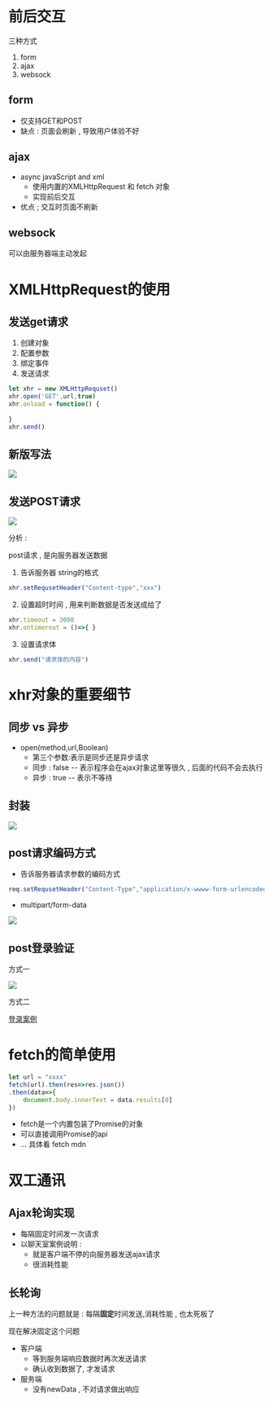 # 前后交互

三种方式

1. form
2. ajax
3. websock



## form

- 仅支持GET和POST
- 缺点 : 页面会刷新 , 导致用户体验不好



## ajax

- async  javaScript and xml
  - 使用内置的XMLHttpRequest 和 fetch 对象
  - 实现前后交互
- 优点 ; 交互时页面不刷新



## websock

可以由服务器端主动发起





# XMLHttpRequest的使用

## 发送get请求

1. 创建对象
2. 配置参数
3. 绑定事件
4. 发送请求

```js
let xhr = new XMLHttpRequset()
xhr.open('GET',url,true)
xhr.onload = function() {
    
}
xhr.send()
```



## 新版写法

![](assets\ajax-demo.jpg)





## 发送POST请求

![](assets\ajax-demo2.jpg)



分析 : 

post请求 , 是向服务器发送数据

1. 告诉服务器 string的格式

```js
xhr.setRequsetHeader("Content-type","xxx")
```

2. 设置超时时间 , 用来判断数据是否发送成给了

```js
xhr.timeout = 3000
xhr.ontimerout = ()=>{ }
```

3. 设置请求体

```js
xhr.send("请求体的内容")
```





# xhr对象的重要细节

## 同步 vs 异步

- open(method,url,Boolean)
  - 第三个参数:表示是同步还是异步请求
  - 同步 : false  -- 表示程序会在ajax对象这里等很久 , 后面的代码不会去执行
  - 异步 : true -- 表示不等待



## 封装

![](assets/封装ajax.jpg)



## post请求编码方式

- 告诉服务器请求参数的编码方式

```js
req.setRequsetHeader("Content-Type","application/x-wwww-form-urlencoded";character="utf-8")
```

- multipart/form-data

![](assets/form-data.jpg)



## post登录验证

方式一

![](assets/post登录验证.jpg)



方式二

[登录案例](http://js.jirengu.com/suhuha/edit?css,js,output)







# fetch的简单使用

```js
let url = "xxxx"
fetch(url).then(res=>res.json())
.then(data=>{
    document.body.innerText = data.results[0]
})
```



- fetch是一个内置包装了Promise的对象
- 可以直接调用Promise的api
- … 具体看  fetch  mdn



# 双工通讯

## Ajax轮询实现

- 每隔固定时间发一次请求
- 以聊天室案例说明 : 
  - 就是客户端不停的向服务器发送ajax请求
  - 很消耗性能



## 长轮询

上一种方法的问题就是 : 每隔**固定**时间发送,消耗性能 , 也太死板了

现在解决固定这个问题

- 客户端
  - 等到服务端响应数据时再次发送请求
  - 确认收到数据了, 才发请求
- 服务端
  - 没有newData , 不对请求做出响应







